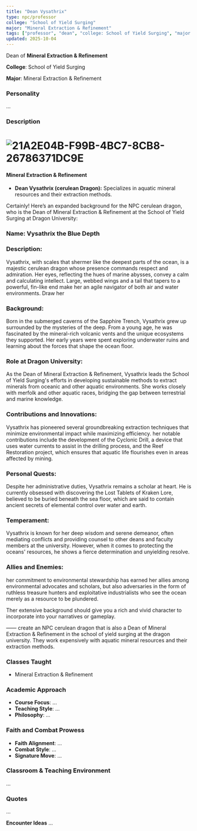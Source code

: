```yaml
---
title: "Dean Vysathrix"
type: npc/professor
college: "School of Yield Surging"
major: "Mineral Extraction & Refinement"
tags: ["professor", "dean", "college: School of Yield Surging", "major: Mineral Extraction & Refinement"]
updated: 2025-10-04
---
```


Dean of **Mineral Extraction & Refinement**

**College**: School of Yield Surging

**Major**: Mineral Extraction & Refinement

### Personality
...

### Description
# ![21A2E04B-F99B-4BC7-8CB8-26786371DC9E](images/21A2E04B-F99B-4BC7-8CB8-26786371DC9E.webp)

#### Mineral Extraction & Refinement

- **Dean Vysathrix (cerulean Dragon):** Specializes in aquatic mineral resources and their extraction methods.

Certainly! Here’s an expanded background for the NPC cerulean dragon, who is the Dean of Mineral Extraction & Refinement at the School of Yield Surging at Dragon University:

### Name: Vysathrix the Blue Depth

### Description:
Vysathrix, with scales that shermer like the deepest parts of the ocean, is a majestic cerulean dragon whose presence commands respect and admiration. Her eyes, reflecting the hues of marine abysses, convey a calm and calculating intellect. Large, webbed wings and a tail that tapers to a powerful, fin-like end make her an agile navigator of both air and water environments. Draw her

### Background:
Born in the submerged caverns of the Sapphire Trench, Vysathrix grew up surrounded by the mysteries of the deep. From a young age, he was fascinated by the mineral-rich volcanic vents and the unique ecosystems they supported. Her early years were spent exploring underwater ruins and learning about the forces that shape the ocean floor.

### Role at Dragon University:
As the Dean of Mineral Extraction & Refinement, Vysathrix leads the School of Yield Surging's efforts in developing sustainable methods to extract minerals from oceanic and other aquatic environments. She works closely with merfolk and other aquatic races, bridging the gap between terrestrial and marine knowledge.

### Contributions and Innovations:
Vysathrix has pioneered several groundbreaking extraction techniques that minimize environmental impact while maximizing efficiency. her notable contributions include the development of the Cyclonic Drill, a device that uses water currents to assist in the drilling process, and the Reef Restoration project, which ensures that aquatic life flourishes even in areas affected by mining.

### Personal Quests:
Despite her administrative duties, Vysathrix remains a scholar at heart. He is currently obsessed with discovering the Lost Tablets of Kraken Lore, believed to be buried beneath the sea floor, which are said to contain ancient secrets of elemental control over water and earth.

### Temperament:
Vysathrix is known for her deep wisdom and serene demeanor, often mediating conflicts and providing counsel to other deans and faculty members at the university. However, when it comes to protecting the oceans' resources, he shows a fierce determination and unyielding resolve.

### Allies and Enemies:
her commitment to environmental stewardship has earned her allies among environmental advocates and scholars, but also adversaries in the form of ruthless treasure hunters and exploitative industrialists who see the ocean merely as a resource to be plundered.

Ther extensive background should give you a rich and vivid character to incorporate into your narratives or gameplay.

——
create an NPC cerulean dragon that is also a Dean of Mineral Extraction & Refinement in the school of yield surging at the dragon university. They work expensively with aquatic mineral resources and their extraction methods.

### Classes Taught
- Mineral Extraction & Refinement

### Academic Approach
- **Course Focus**: ...
- **Teaching Style**: ...
- **Philosophy**: ...

### Faith and Combat Prowess
- **Faith Alignment**: ...
- **Combat Style**: ...
- **Signature Move**: ...

### Classroom & Teaching Environment
...

### Quotes
...

**Encounter Ideas**
...
